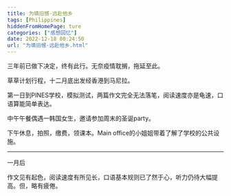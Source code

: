 ```yaml
---
title: 为填旧憾·远赴他乡
tags: [Philippines]
hiddenFromHomePage: ture
categories: ["感想回忆"]
date: 2022-12-18 00:24:50
url: "为填旧憾·远赴他乡.html"
---
```



三年前已做下决定，终有此行。无奈疫情耽搁，拖延至此。

草草计划行程，十二月底出发经香港到马尼拉。

第一日到PINES学校，模拟测试，两篇作文完全无法落笔，阅读速度亦是龟速，口语算能简单表达。

中午午餐偶遇一韩国女生，邀请参加周末的圣诞party。

下午休息，拍照，缴费，领课本。Main office的小姐姐带着了解了学校的公共设施。

----

一月后

作文见有起色，阅读速度有所见长，口语基本规则已了然于心，听力仍待大幅提高。但，略有疲倦。